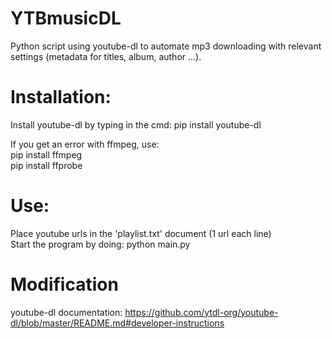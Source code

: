 # YTBmusicDL
Python script using youtube-dl to automate mp3 downloading with relevant settings (metadata for titles, album, author ...).


# Installation:
 Install youtube-dl by typing in the cmd: pip install youtube-dl  
 
 If you get an error with ffmpeg, use:  
 pip install ffmpeg  
 pip install ffprobe  

# Use:
Place youtube urls in the 'playlist.txt' document (1 url each line)  
Start the program by doing: python main.py  

# Modification
youtube-dl documentation: https://github.com/ytdl-org/youtube-dl/blob/master/README.md#developer-instructions

